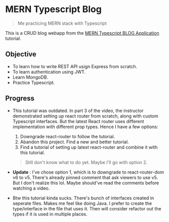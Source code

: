 # MERN Typescript Blog

> Me practicing MERN stack with Typescript

This is a CRUD blog webapp from the [MERN Typescript BLOG Application](https://www.youtube.com/playlist?list=PLdSnLYEzOTtqWFNLg7M8iwhOBROHKXWIp) tutorial.

## Objective

- To learn how to write REST API usign Express from scratch.
- To learn authentication using JWT.
- Learn MongoDB.
- Practice Typescript.

## Progress

- This tutorial was outdated. In part 3 of the video, the instructor demonstrated setting up react router from scratch, along with custom Typescript interfaces. But the latest React router uses different implementation with different prop types. Hence I have a few options:

  1. Downgrade react-router to follow the tutorial.
  2. Abandon this project. Find a new and better tutorial.
  3. Find a tutorial of setting up latest react-router and combine it with this tutorial.

  > Still don't know what to do yet. Maybe I'll go with option 2.

- **Update** : I've chose option 1, which is to downgrade to react-router-dom v6 to v5. There's already pinned comment that ask viewers to use v5. But I don't realize this lol. Maybe should've read the comments before watching a video.

- Btw this tutorial kinda sucks. There's bunch of interfaces created in seperate files. Makes me feel like doing Java. I prefer to create the type/interface in the file that uses it. Then will consider refactor out the types if it is used in multiple places.
